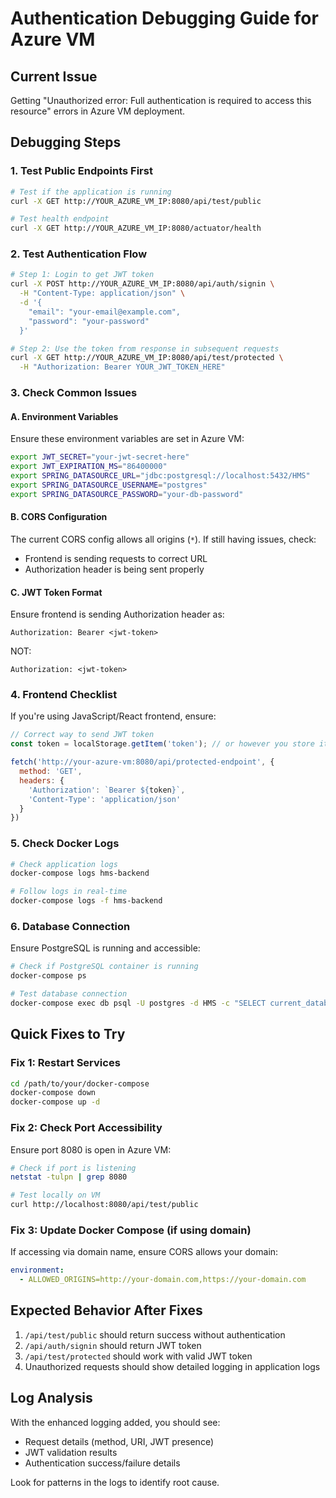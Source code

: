 # Authentication Debugging Guide for Azure VM

## Current Issue
Getting "Unauthorized error: Full authentication is required to access this resource" errors in Azure VM deployment.

## Debugging Steps

### 1. Test Public Endpoints First
```bash
# Test if the application is running
curl -X GET http://YOUR_AZURE_VM_IP:8080/api/test/public

# Test health endpoint
curl -X GET http://YOUR_AZURE_VM_IP:8080/actuator/health
```

### 2. Test Authentication Flow
```bash
# Step 1: Login to get JWT token
curl -X POST http://YOUR_AZURE_VM_IP:8080/api/auth/signin \
  -H "Content-Type: application/json" \
  -d '{
    "email": "your-email@example.com",
    "password": "your-password"
  }'

# Step 2: Use the token from response in subsequent requests
curl -X GET http://YOUR_AZURE_VM_IP:8080/api/test/protected \
  -H "Authorization: Bearer YOUR_JWT_TOKEN_HERE"
```

### 3. Check Common Issues

#### A. Environment Variables
Ensure these environment variables are set in Azure VM:
```bash
export JWT_SECRET="your-jwt-secret-here"
export JWT_EXPIRATION_MS="86400000"
export SPRING_DATASOURCE_URL="jdbc:postgresql://localhost:5432/HMS"
export SPRING_DATASOURCE_USERNAME="postgres"
export SPRING_DATASOURCE_PASSWORD="your-db-password"
```

#### B. CORS Configuration
The current CORS config allows all origins (`*`). If still having issues, check:
- Frontend is sending requests to correct URL
- Authorization header is being sent properly

#### C. JWT Token Format
Ensure frontend is sending Authorization header as:
```
Authorization: Bearer <jwt-token>
```
NOT:
```
Authorization: <jwt-token>
```

### 4. Frontend Checklist

If you're using JavaScript/React frontend, ensure:

```javascript
// Correct way to send JWT token
const token = localStorage.getItem('token'); // or however you store it

fetch('http://your-azure-vm:8080/api/protected-endpoint', {
  method: 'GET',
  headers: {
    'Authorization': `Bearer ${token}`,
    'Content-Type': 'application/json'
  }
})
```

### 5. Check Docker Logs
```bash
# Check application logs
docker-compose logs hms-backend

# Follow logs in real-time
docker-compose logs -f hms-backend
```

### 6. Database Connection
Ensure PostgreSQL is running and accessible:
```bash
# Check if PostgreSQL container is running
docker-compose ps

# Test database connection
docker-compose exec db psql -U postgres -d HMS -c "SELECT current_database();"
```

## Quick Fixes to Try

### Fix 1: Restart Services
```bash
cd /path/to/your/docker-compose
docker-compose down
docker-compose up -d
```

### Fix 2: Check Port Accessibility
Ensure port 8080 is open in Azure VM:
```bash
# Check if port is listening
netstat -tulpn | grep 8080

# Test locally on VM
curl http://localhost:8080/api/test/public
```

### Fix 3: Update Docker Compose (if using domain)
If accessing via domain name, ensure CORS allows your domain:
```yaml
environment:
  - ALLOWED_ORIGINS=http://your-domain.com,https://your-domain.com
```

## Expected Behavior After Fixes

1. `/api/test/public` should return success without authentication
2. `/api/auth/signin` should return JWT token
3. `/api/test/protected` should work with valid JWT token
4. Unauthorized requests should show detailed logging in application logs

## Log Analysis

With the enhanced logging added, you should see:
- Request details (method, URI, JWT presence)
- JWT validation results
- Authentication success/failure details

Look for patterns in the logs to identify root cause.
